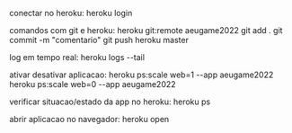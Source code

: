 conectar no heroku:
heroku login

comandos com git e heroku:
heroku git:remote aeugame2022
git add .
git commit -m "comentario"
git push heroku master

log em tempo real:
heroku logs --tail

ativar desativar aplicacao:
heroku ps:scale web=1 --app aeugame2022
heroku ps:scale web=0 --app aeugame2022

verificar situacao/estado da app no heroku:
heroku ps

abrir aplicacao no navegador:
heroku open


